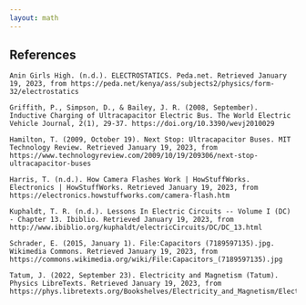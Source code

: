 ```yaml
---
layout: math
---
```



## References

    Anin Girls High. (n.d.). ELECTROSTATICS. Peda.net. Retrieved January 19, 2023, from https://peda.net/kenya/ass/subjects2/physics/form-32/electrostatics

    Griffith, P., Simpson, D., & Bailey, J. R. (2008, September). Inductive Charging of Ultracapacitor Electric Bus. The World Electric Vehicle Journal, 2(1), 29-37. https://doi.org/10.3390/wevj2010029

    Hamilton, T. (2009, October 19). Next Stop: Ultracapacitor Buses. MIT Technology Review. Retrieved January 19, 2023, from https://www.technologyreview.com/2009/10/19/209306/next-stop-ultracapacitor-buses

    Harris, T. (n.d.). How Camera Flashes Work | HowStuffWorks. Electronics | HowStuffWorks. Retrieved January 19, 2023, from https://electronics.howstuffworks.com/camera-flash.htm

    Kuphaldt, T. R. (n.d.). Lessons In Electric Circuits -- Volume I (DC) - Chapter 13. Ibiblio. Retrieved January 19, 2023, from http://www.ibiblio.org/kuphaldt/electricCircuits/DC/DC_13.html

    Schrader, E. (2015, January 1). File:Capacitors (7189597135).jpg. Wikimedia Commons. Retrieved January 19, 2023, from https://commons.wikimedia.org/wiki/File:Capacitors_(7189597135).jpg

    Tatum, J. (2022, September 23). Electricity and Magnetism (Tatum). Physics LibreTexts. Retrieved January 19, 2023, from https://phys.libretexts.org/Bookshelves/Electricity_and_Magnetism/Electricity_and_Magnetism_(Tatum)